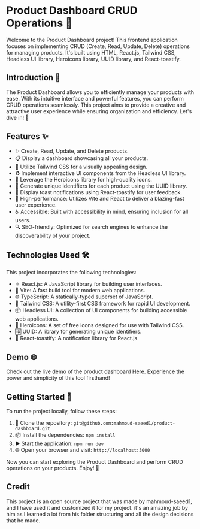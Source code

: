 # Product Dashboard CRUD Operations 🚀

Welcome to the Product Dashboard project! This frontend application focuses on implementing CRUD (Create, Read, Update, Delete) operations for managing products. It's built using HTML, React.js, Tailwind CSS, Headless UI library, Heroicons library, UUID library, and React-toastify.

## Introduction 📜

The Product Dashboard allows you to efficiently manage your products with ease. With its intuitive interface and powerful features, you can perform CRUD operations seamlessly. This project aims to provide a creative and attractive user experience while ensuring organization and efficiency. Let's dive in! 💪

## Features ✨

- ✨ Create, Read, Update, and Delete products.
- 📋 Display a dashboard showcasing all your products.
- 🎨 Utilize Tailwind CSS for a visually appealing design.
- ♻️ Implement interactive UI components from the Headless UI library.
- 🚀 Leverage the Heroicons library for high-quality icons.
- 🔢 Generate unique identifiers for each product using the UUID library.
- 📢 Display toast notifications using React-toastify for user feedback.
- 🚀 High-performance: Utilizes Vite and React to deliver a blazing-fast user experience.
- ♿ Accessible: Built with accessibility in mind, ensuring inclusion for all users.
- 🔍 SEO-friendly: Optimized for search engines to enhance the discoverability of your project.

## Technologies Used 🛠️

This project incorporates the following technologies:

- ⚛️ React.js: A JavaScript library for building user interfaces.
- 🚀 Vite: A fast build tool for modern web applications.
- 🌐 TypeScript: A statically-typed superset of JavaScript.
- 🎨 Tailwind CSS: A utility-first CSS framework for rapid UI development.
- 📦 Headless UI: A collection of UI components for building accessible web applications.
- 🎉 Heroicons: A set of free icons designed for use with Tailwind CSS.
- 🆔 UUID: A library for generating unique identifiers.
- 🍞 React-toastify: A notification library for React.js.

## Demo 🌐

Check out the live demo of the product dashboard [Here](https://product-dashboard-delta.vercel.app/). Experience the power and simplicity of this tool firsthand!

## Getting Started 🚀

To run the project locally, follow these steps:

1. 🧪 Clone the repository: `git@github.com:mahmoud-saeed1/product-dashboard.git`
2. 📦 Install the dependencies: `npm install`
3. ▶️ Start the application: `npm run dev`
4. 🌐 Open your browser and visit: `http://localhost:3000`

Now you can start exploring the Product Dashboard and perform CRUD operations on your products. Enjoy! 🎉

## Credit

This project is an open source project that was made by mahmoud-saeed1, and I have used it and customized it for my project.
it's an amazing job by him as I learned a lot from his folder structuring and all the design decisions that he made.
